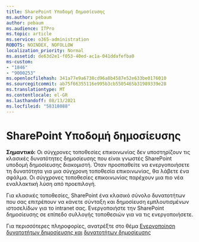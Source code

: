 ```yaml
---
title: SharePoint Υποδομή δημοσίευσης
ms.author: pebaum
author: pebaum
ms.audience: ITPro
ms.topic: article
ms.service: o365-administration
ROBOTS: NOINDEX, NOFOLLOW
localization_priority: Normal
ms.assetid: de63d2e1-f053-40ed-ac1a-041ddafefba0
ms-custom:
- "1846"
- "9000253"
ms.openlocfilehash: 341a77e9a6738cd96a8b4587e52e633be0176010
ms.sourcegitcommit: ab75f66355116e995b3cb5505465b31989339e28
ms.translationtype: MT
ms.contentlocale: el-GR
ms.lasthandoff: 08/13/2021
ms.locfileid: "58318088"
---
```

# <a name="sharepoint-publishing-infrastructure"></a>SharePoint Υποδομή δημοσίευσης

**Σημαντικό:** Οι σύγχρονες τοποθεσίες επικοινωνίας δεν υποστηρίζουν τις κλασικές δυνατότητες δημοσίευσης που είναι γνωστές SharePoint υποδομή δημοσίευσης διακομιστή. Όταν προσπαθείτε να ενεργοποιήσετε τη δυνατότητα για μια σύγχρονη τοποθεσία επικοινωνίας, θα λάβετε ένα σφάλμα. Οι σύγχρονες τοποθεσίες επικοινωνίας παρέχουν μια πιο νέα εναλλακτική λύση από προεπιλογή.

Για κλασικές τοποθεσίες, SharePoint ένα κλασικό σύνολο δυνατοτήτων που σας επιτρέπουν να κάνετε σύνταξη και δημοσίευση εμπλουτισμένων ιστοσελίδων για το intranet σας. Ενεργοποιήστε την SharePoint δημοσίευσης σε επίπεδο συλλογής τοποθεσιών για να τις ενεργοποιήσετε.

Για περισσότερες πληροφορίες, ανατρέξτε στο θέμα [Ενεργοποίηση δυνατοτήτων δημοσίευσης και](https://support.office.com/article/Enable-publishing-features-479677A6-8B33-4AC7-907D-071C1C7E4518) [δυνατοτήτων δημοσίευσης](https://support.office.com/article/Features-enabled-in-a-SharePoint-Online-publishing-site-3AB3810C-3C2C-4361-9D0E-0CBE666EA0B0?wt.mc_id=O365_Portal_MMaven#__toc336865553)
